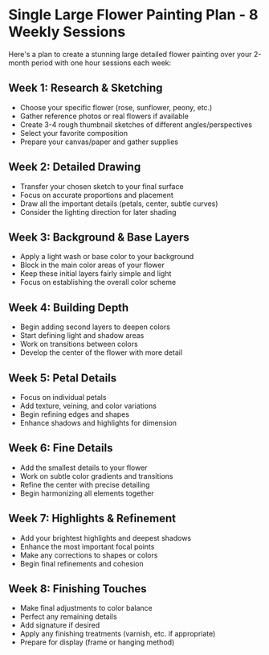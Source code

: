 # Single Large Flower Painting Plan - 8 Weekly Sessions

Here's a plan to create a stunning large detailed flower painting over your 2-month period with one hour sessions each week:

## Week 1: Research & Sketching
- Choose your specific flower (rose, sunflower, peony, etc.)
- Gather reference photos or real flowers if available
- Create 3-4 rough thumbnail sketches of different angles/perspectives
- Select your favorite composition
- Prepare your canvas/paper and gather supplies

## Week 2: Detailed Drawing
- Transfer your chosen sketch to your final surface
- Focus on accurate proportions and placement
- Draw all the important details (petals, center, subtle curves)
- Consider the lighting direction for later shading

## Week 3: Background & Base Layers
- Apply a light wash or base color to your background
- Block in the main color areas of your flower
- Keep these initial layers fairly simple and light
- Focus on establishing the overall color scheme

## Week 4: Building Depth
- Begin adding second layers to deepen colors
- Start defining light and shadow areas
- Work on transitions between colors
- Develop the center of the flower with more detail

## Week 5: Petal Details
- Focus on individual petals
- Add texture, veining, and color variations
- Begin refining edges and shapes
- Enhance shadows and highlights for dimension

## Week 6: Fine Details
- Add the smallest details to your flower
- Work on subtle color gradients and transitions
- Refine the center with precise detailing
- Begin harmonizing all elements together

## Week 7: Highlights & Refinement
- Add your brightest highlights and deepest shadows
- Enhance the most important focal points
- Make any corrections to shapes or colors
- Begin final refinements and cohesion

## Week 8: Finishing Touches
- Make final adjustments to color balance
- Perfect any remaining details
- Add signature if desired
- Apply any finishing treatments (varnish, etc. if appropriate)
- Prepare for display (frame or hanging method)